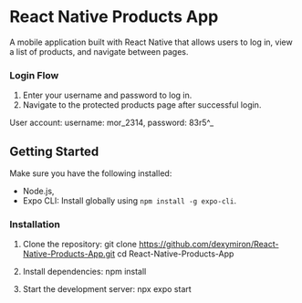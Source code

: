 # React Native Products App

A mobile application built with React Native that allows users to log in, view a list of products, and navigate between pages.

### Login Flow

1. Enter your username and password to log in.
2. Navigate to the protected products page after successful login.

User account:
username: mor_2314,
password: 83r5^_

## Getting Started

Make sure you have the following installed:

- Node.js,
- Expo CLI: Install globally using `npm install -g expo-cli`.

### Installation

1. Clone the repository:
   git clone https://github.com/dexymiron/React-Native-Products-App.git
   cd React-Native-Products-App
   
3. Install dependencies:
   npm install

4. Start the development server:
   npx expo start
